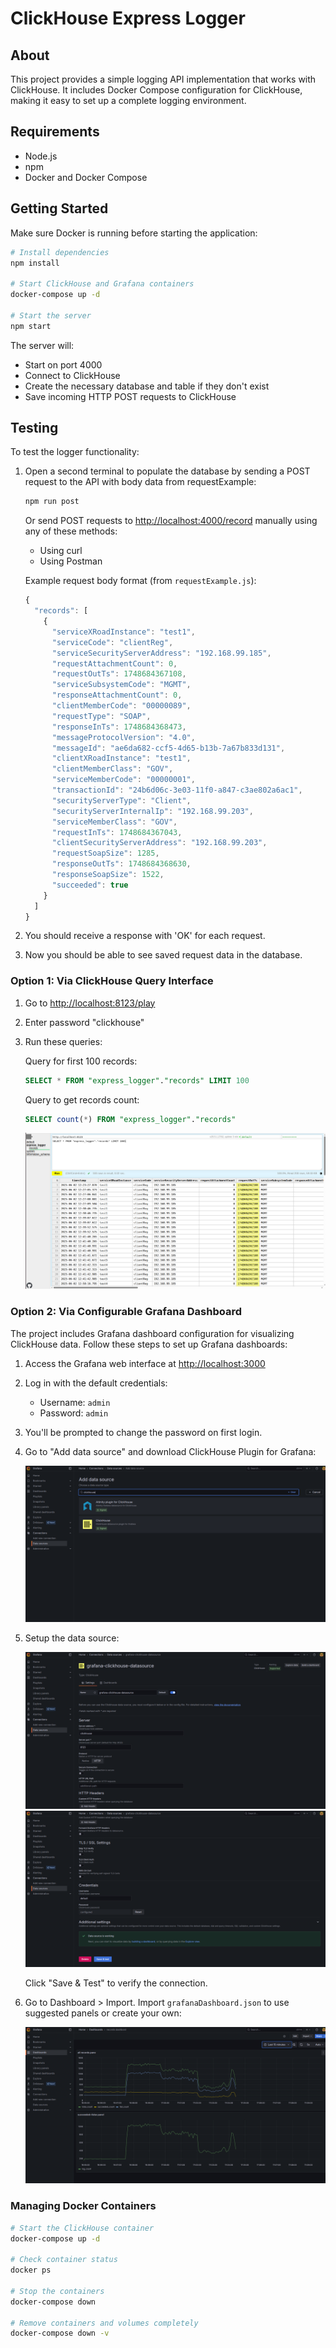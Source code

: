 # ClickHouse Express Logger

## About

This project provides a simple logging API implementation that works with
ClickHouse. It includes Docker Compose configuration for ClickHouse, making it
easy to set up a complete logging environment.

## Requirements

- Node.js
- npm
- Docker and Docker Compose

## Getting Started

Make sure Docker is running before starting the application:

```bash
# Install dependencies
npm install

# Start ClickHouse and Grafana containers
docker-compose up -d

# Start the server
npm start
```

The server will:

- Start on port 4000
- Connect to ClickHouse
- Create the necessary database and table if they don't exist
- Save incoming HTTP POST requests to ClickHouse

## Testing

To test the logger functionality:

1. Open a second terminal to populate the database by sending a POST request to
   the API with body data from requestExample:

   ```bash
   npm run post
   ```

   Or send POST requests to <http://localhost:4000/record> manually using any
   of these methods:

   - Using curl
   - Using Postman

   Example request body format (from `requestExample.js`):

   ```javascript
   {
     "records": [
       {
         "serviceXRoadInstance": "test1",
         "serviceCode": "clientReg",
         "serviceSecurityServerAddress": "192.168.99.185",
         "requestAttachmentCount": 0,
         "requestOutTs": 1748684367108,
         "serviceSubsystemCode": "MGMT",
         "responseAttachmentCount": 0,
         "clientMemberCode": "00000089",
         "requestType": "SOAP",
         "responseInTs": 1748684368473,
         "messageProtocolVersion": "4.0",
         "messageId": "ae6da682-ccf5-4d65-b13b-7a67b833d131",
         "clientXRoadInstance": "test1",
         "clientMemberClass": "GOV",
         "serviceMemberCode": "00000001",
         "transactionId": "24b6d06c-3e03-11f0-a847-c3ae802a6ac1",
         "securityServerType": "Client",
         "securityServerInternalIp": "192.168.99.203",
         "serviceMemberClass": "GOV",
         "requestInTs": 1748684367043,
         "clientSecurityServerAddress": "192.168.99.203",
         "requestSoapSize": 1285,
         "responseOutTs": 1748684368630,
         "responseSoapSize": 1522,
         "succeeded": true
       }
     ]
   }
   ```

2. You should receive a response with 'OK' for each request.

3. Now you should be able to see saved request data in the database.

### Option 1: Via ClickHouse Query Interface

1. Go to <http://localhost:8123/play>
2. Enter password "clickhouse"
3. Run these queries:

   Query for first 100 records:

   ```sql
   SELECT * FROM "express_logger"."records" LIMIT 100
   ```

   Query to get records count:

   ```sql
   SELECT count(*) FROM "express_logger"."records"
   ```

   ![ClickHouse Query Interface](grafana/clickHouseQuery.png)

### Option 2: Via Configurable Grafana Dashboard

The project includes Grafana dashboard configuration for visualizing ClickHouse
data. Follow these steps to set up Grafana dashboards:

1. Access the Grafana web interface at <http://localhost:3000>
2. Log in with the default credentials:
   - Username: `admin`
   - Password: `admin`
3. You'll be prompted to change the password on first login.
4. Go to "Add data source" and download ClickHouse Plugin for Grafana:

   ![Grafana Data Source Configuration](grafana/dataSource3.png)

5. Setup the data source:

   ![Grafana Data Source Configuration](grafana/dataSource1.png)
   ![Grafana Data Source Configuration](grafana/dataSource2.png)

   Click "Save & Test" to verify the connection.

6. Go to Dashboard > Import. Import `grafanaDashboard.json` to use suggested
   panels or create your own:

   ![Grafana Dashboard Example](grafana/dashboardExample.png)

### Managing Docker Containers

```bash
# Start the ClickHouse container
docker-compose up -d

# Check container status
docker ps

# Stop the containers
docker-compose down

# Remove containers and volumes completely
docker-compose down -v
```

<!--
TODO server logging with levels

TODO env -->

